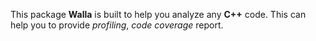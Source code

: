 This package __Walla__ is built to help you analyze any **C++** code.
This can help you to provide _profiling_, *code coverage* report.
